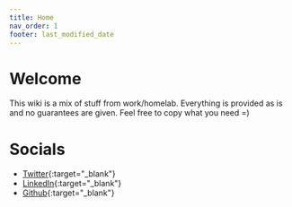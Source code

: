 ```yaml
---
title: Home
nav_order: 1
footer: last_modified_date
---
```


# Welcome
This wiki is a mix of stuff from work/homelab. Everything is provided as is and no guarantees are given.
Feel free to copy what you need =) 


# Socials
- [Twitter](https://twitter.com/qhrizz){:target="_blank"}
- [LinkedIn](https://linkedin.com/in/qhrizz){:target="_blank"}
- [Github](https://github.com/qhrizz){:target="_blank"}